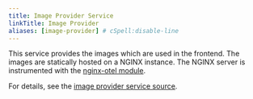 ```yaml
---
title: Image Provider Service
linkTitle: Image Provider
aliases: [image-provider] # cSpell:disable-line
---
```


This service provides the images which are used in the frontend. The images are
statically hosted on a NGINX instance. The NGINX server is instrumented with the
[nginx-otel module](https://github.com/nginxinc/nginx-otel/tree/main).

For details, see the
[image provider service source](https://github.com/open-telemetry/opentelemetry-demo/blob/main/src/image-provider/).
